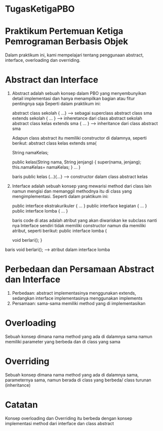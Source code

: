 # TugasKetigaPBO
# Praktikum Pertemuan Ketiga Pemrograman Berbasis Objek

Dalam praktikum ini, kami mempelajari tentang penggunaan abstract, interface, overloading dan overriding. 

# Abstract dan Interface
1. Abstract adalah sebuah konsep dalam PBO yang menyembunyikan detail implementasi dan hanya menampilkan bagian atau fitur pentingnya saja
   Seperti dalam praktikum ini:
   
   abstract class sekolah { ...} --> sebagai superclass
   abstract class sma extends sekolah { ... } --> inheretance dari class abstract sekolah
   abstract class kelas extends sma { ... } --> inheritance dari class abstract sma

   Adapun class abstract itu memiliki constructor di dalamnya, seperti berikut:
   abstract class kelas extends sma{
    
    String namaKelas;

    public kelas(String nama, String jenjang) {
        super(nama, jenjang);
        this.namaKelas= namaKelas;
    }
    ... }

   baris public kelas (...){...} --> constructor dalam class abstract kelas
3. Interface adalah sebuah konsep yang mewarisi method dari class lain namun mengisi dan memanggil methodnya itu di class yang mengimplementasi.
   Seperti dalam praktikum ini:
   
   public interface ekstrakurikuler { ... }
   public interface kegiatan { ... }
   public interface lomba { ... }

   baris code di atas adalah atribut yang akan diwariskan ke subclass nanti nya
   Interface sendiri tidak memiliki constructor namun dia memiliki atribut, seperti berikut:
   public interface lomba {
    
    void berlari();
}

baris void berlari(); --> atribut dalam interface lomba
# Perbedaan dan Persamaan Abstract dan Interface
1. Perbedaan: abstract implementasinya menggunakan extends, sedangkan interface implementasinya menggunakan implements
2. Persamaan: sama-sama memiliki method yang di implementasikan

# Overloading
Sebuah konsep dimana nama method yang ada di dalamnya sama namun memiliki parameter yang berbeda dan di class yang sama

# Overriding
Sebuah konsep dimana nama method yang ada di dalamnya sama, parameternya sama, namun berada di class yang berbeda/ class turunan (inheritance)

# Catatan
Konsep overloading dan Overriding itu berbeda dengan konsep implementasi method dari interface dan class abstract
